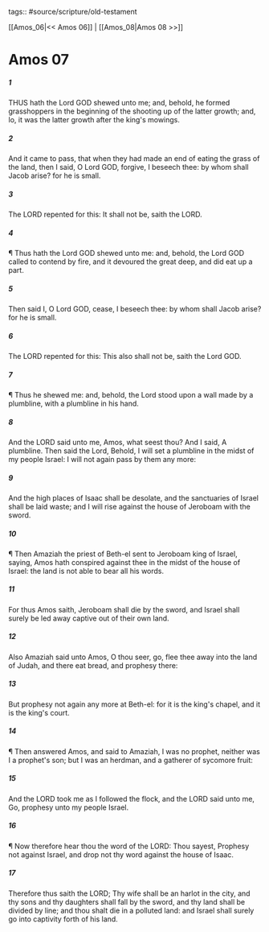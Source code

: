 tags:: #source/scripture/old-testament

[[Amos_06|<< Amos 06]] | [[Amos_08|Amos 08 >>]]

# Amos 07

##### 1

THUS hath the Lord GOD shewed unto me; and, behold, he formed grasshoppers in the beginning of the shooting up of the latter growth; and, lo, it was the latter growth after the king's mowings.

##### 2

And it came to pass, that when they had made an end of eating the grass of the land, then I said, O Lord GOD, forgive, I beseech thee: by whom shall Jacob arise? for he is small.

##### 3

The LORD repented for this: It shall not be, saith the LORD.

##### 4

¶ Thus hath the Lord GOD shewed unto me: and, behold, the Lord GOD called to contend by fire, and it devoured the great deep, and did eat up a part.

##### 5

Then said I, O Lord GOD, cease, I beseech thee: by whom shall Jacob arise? for he is small.

##### 6

The LORD repented for this: This also shall not be, saith the Lord GOD.

##### 7

¶ Thus he shewed me: and, behold, the Lord stood upon a wall made by a plumbline, with a plumbline in his hand.

##### 8

And the LORD said unto me, Amos, what seest thou? And I said, A plumbline. Then said the Lord, Behold, I will set a plumbline in the midst of my people Israel: I will not again pass by them any more:

##### 9

And the high places of Isaac shall be desolate, and the sanctuaries of Israel shall be laid waste; and I will rise against the house of Jeroboam with the sword.

##### 10

¶ Then Amaziah the priest of Beth-el sent to Jeroboam king of Israel, saying, Amos hath conspired against thee in the midst of the house of Israel: the land is not able to bear all his words.

##### 11

For thus Amos saith, Jeroboam shall die by the sword, and Israel shall surely be led away captive out of their own land.

##### 12

Also Amaziah said unto Amos, O thou seer, go, flee thee away into the land of Judah, and there eat bread, and prophesy there:

##### 13

But prophesy not again any more at Beth-el: for it is the king's chapel, and it is the king's court.

##### 14

¶ Then answered Amos, and said to Amaziah, I was no prophet, neither was I a prophet's son; but I was an herdman, and a gatherer of sycomore fruit:

##### 15

And the LORD took me as I followed the flock, and the LORD said unto me, Go, prophesy unto my people Israel.

##### 16

¶ Now therefore hear thou the word of the LORD: Thou sayest, Prophesy not against Israel, and drop not thy word against the house of Isaac.

##### 17

Therefore thus saith the LORD; Thy wife shall be an harlot in the city, and thy sons and thy daughters shall fall by the sword, and thy land shall be divided by line; and thou shalt die in a polluted land: and Israel shall surely go into captivity forth of his land.

